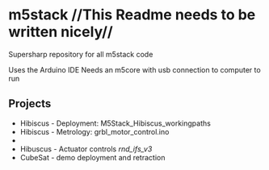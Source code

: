 # m5stack //This Readme needs to be written nicely//
Supersharp repository for all m5stack code 

Uses the Arduino IDE
Needs an m5core with usb connection to computer to run

## Projects
- Hibiscus - Deployment: M5Stack_Hibiscus_workingpaths
- Hibiscus - Metrology: grbl_motor_control.ino
- 
- Hibuscus - Actuator controls _rnd_ifs_v3_
- CubeSat - demo deployment and retraction 
